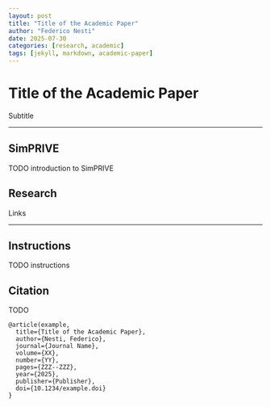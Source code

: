 ```yaml
---
layout: post
title: "Title of the Academic Paper"
author: "Federico Nesti"
date: 2025-07-30
categories: [research, academic]
tags: [jekyll, markdown, academic-paper]
---
```


<div class="text-center">
  <h1>Title of the Academic Paper</h1>
  <p>Subtitle</p>
</div>

---

## SimPRIVE

TODO introduction to SimPRIVE

## Research

Links

---
## Instructions

TODO instructions

## Citation

TODO

```
@article(example,
  title={Title of the Academic Paper},
  author={Nesti, Federico},
  journal={Journal Name},
  volume={XX},
  number={YY},
  pages={ZZZ--ZZZ},
  year={2025},
  publisher={Publisher},
  doi={10.1234/example.doi}
}
```
